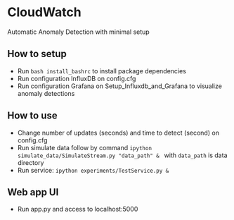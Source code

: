 # CloudWatch
Automatic Anomaly Detection with minimal setup

How to setup
--------
-  Run `bash install_bashrc` to install package dependencies
-  Run configuration InfluxDB on config.cfg
-  Run configuration Grafana on Setup_Influxdb_and_Grafana to visualize anomaly detections

How to use
---------
- Change number of updates (seconds) and time to detect (second) on config.cfg
- Run simulate data follow by command `ipython simulate_data/SimulateStream.py "data_path" & ` with `data_path` is data directory
- Run service: `ipython experiments/TestService.py &`

Web app UI
---------
- Run app.py and access to localhost:5000 
